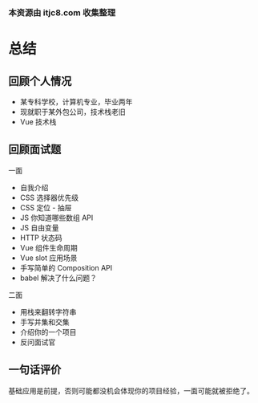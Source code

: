 ### 本资源由 itjc8.com 收集整理
# 总结

## 回顾个人情况

- 某专科学校，计算机专业，毕业两年
- 现就职于某外包公司，技术栈老旧
- Vue 技术栈

## 回顾面试题

一面

- 自我介绍
- CSS 选择器优先级
- CSS 定位 - 抽屉
- JS 你知道哪些数组 API
- JS 自由变量
- HTTP 状态码
- Vue 组件生命周期
- Vue slot 应用场景
- 手写简单的 Composition API
- babel 解决了什么问题？

二面
- 用栈来翻转字符串
- 手写并集和交集
- 介绍你的一个项目
- 反问面试官

## 一句话评价

基础应用是前提，否则可能都没机会体现你的项目经验，一面可能就被拒绝了。

